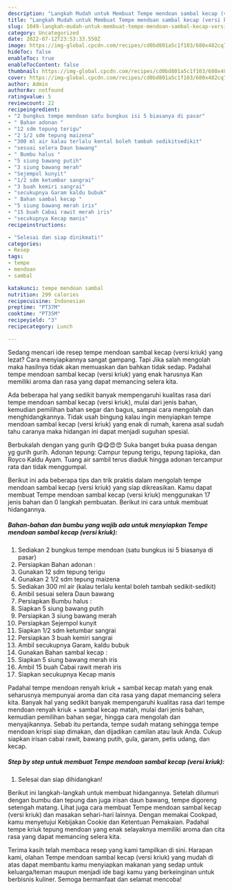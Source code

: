 ```yaml
---
description: "Langkah Mudah untuk Membuat Tempe mendoan sambal kecap (versi kriuk) yang Menggugah Selera, Buat Buka Puasa}"
title: "Langkah Mudah untuk Membuat Tempe mendoan sambal kecap (versi kriuk) yang Menggugah Selera, Buat Buka Puasa}"
slug: 1049-langkah-mudah-untuk-membuat-tempe-mendoan-sambal-kecap-versi-kriuk-yang-menggugah-selera-buat-buka-puasa
category: Uncategorized
date: 2022-07-12T23:53:33.550Z
image: https://img-global.cpcdn.com/recipes/cd0bd801a5c1f103/680x482cq70/tempe-mendoan-sambal-kecap-versi-kriuk-foto-resep-utama.jpg
hideToc: false
enableToc: true
enableTocContent: false
thumbnail: https://img-global.cpcdn.com/recipes/cd0bd801a5c1f103/680x482cq70/tempe-mendoan-sambal-kecap-versi-kriuk-foto-resep-utama.jpg
cover: https://img-global.cpcdn.com/recipes/cd0bd801a5c1f103/680x482cq70/tempe-mendoan-sambal-kecap-versi-kriuk-foto-resep-utama.jpg
author: Admin
authorAv: notfound
ratingvalue: 5
reviewcount: 22
recipeingredient:
- "2 bungkus tempe mendoan satu bungkus isi 5 biasanya di pasar"
- " Bahan adonan "
- "12 sdm tepung terigu"
- "2 1/2 sdm tepung maizena"
- "300 ml air kalau terlalu kental boleh tambah sedikitsedikit"
- "sesuai selera Daun bawang"
- " Bumbu halus "
- "5 siung bawang putih"
- "3 siung bawang merah"
- "Sejempol kunyit"
- "1/2 sdm ketumbar sangrai"
- "3 buah kemiri sangrai"
- "secukupnya Garam kaldu bubuk"
- " Bahan sambal kecap "
- "5 siung bawang merah iris"
- "15 buah Cabai rawit merah iris"
- "secukupnya Kecap manis"
recipeinstructions:

- "Selesai dan siap dinikmati!"
categories:
- Resep
tags:
- tempe
- mendoan
- sambal

katakunci: tempe mendoan sambal 
nutrition: 299 calories
recipecuisine: Indonesian
preptime: "PT37M"
cooktime: "PT35M"
recipeyield: "3"
recipecategory: Lunch

---
```



Sedang mencari ide resep tempe mendoan sambal kecap (versi kriuk) yang lezat? Cara menyiapkannya sangat gampang. Tapi Jika salah mengolah maka hasilnya tidak akan memuaskan dan bahkan tidak sedap. Padahal tempe mendoan sambal kecap (versi kriuk) yang enak harusnya Kan memiliki aroma dan rasa yang dapat memancing selera kita.


Ada beberapa hal yang sedikit banyak mempengaruhi kualitas rasa dari tempe mendoan sambal kecap (versi kriuk), mulai dari jenis bahan, kemudian pemilihan bahan segar dan bagus, sampai cara mengolah dan menghidangkannya. Tidak usah bingung kalau ingin menyiapkan tempe mendoan sambal kecap (versi kriuk) yang enak di rumah, karena asal sudah tahu caranya maka hidangan ini dapat menjadi suguhan spesial.

Berbukalah dengan yang gurih 😋😋😍😍 Suka banget buka puasa dengan yg gurih gurih. Adonan tepung: Campur tepung terigu, tepung tapioka, dan Royco Kaldu Ayam. Tuang air sambil terus diaduk hingga adonan tercampur rata dan tidak menggumpal.


Berikut ini ada beberapa tips dan trik praktis dalam mengolah tempe mendoan sambal kecap (versi kriuk) yang siap dikreasikan. Kamu dapat membuat Tempe mendoan sambal kecap (versi kriuk) menggunakan 17 jenis bahan dan 0 langkah pembuatan. Berikut ini cara untuk membuat hidangannya.

<!--inarticleads1-->

##### Bahan-bahan dan bumbu yang wajib ada untuk menyiapkan Tempe mendoan sambal kecap (versi kriuk):

1. Sediakan 2 bungkus tempe mendoan (satu bungkus isi 5 biasanya di pasar)
1. Persiapkan  Bahan adonan :
1. Gunakan 12 sdm tepung terigu
1. Gunakan 2 1/2 sdm tepung maizena
1. Sediakan 300 ml air (kalau terlalu kental boleh tambah sedikit-sedikit)
1. Ambil sesuai selera Daun bawang
1. Persiapkan  Bumbu halus :
1. Siapkan 5 siung bawang putih
1. Persiapkan 3 siung bawang merah
1. Persiapkan Sejempol kunyit
1. Siapkan 1/2 sdm ketumbar sangrai
1. Persiapkan 3 buah kemiri sangrai
1. Ambil secukupnya Garam, kaldu bubuk
1. Gunakan  Bahan sambal kecap :
1. Siapkan 5 siung bawang merah iris
1. Ambil 15 buah Cabai rawit merah iris
1. Siapkan secukupnya Kecap manis


Padahal tempe mendoan renyah kriuk + sambal kecap matah yang enak seharusnya mempunyai aroma dan cita rasa yang dapat memancing selera kita. Banyak hal yang sedikit banyak mempengaruhi kualitas rasa dari tempe mendoan renyah kriuk + sambal kecap matah, mulai dari jenis bahan, kemudian pemilihan bahan segar, hingga cara mengolah dan menyajikannya. Sebab itu pertanda, tempe sudah matang sehingga tempe mendoan krispi siap dimakan, dan dijadikan camilan atau lauk Anda. Cukup siapkan irisan cabai rawit, bawang putih, gula, garam, petis udang, dan kecap. 

<!--inarticleads2-->

##### Step by step untuk membuat Tempe mendoan sambal kecap (versi kriuk):


1. Selesai dan siap dihidangkan!

Berikut ini langkah-langkah untuk membuat hidangannya. Setelah dilumuri dengan bumbu dan tepung dan juga irisan daun bawang, tempe digoreng setengah matang. Lihat juga cara membuat Tempe mendoan sambal kecap (versi kriuk) dan masakan sehari-hari lainnya. Dengan memakai Cookpad, kamu menyetujui Kebijakan Cookie dan Ketentuan Pemakaian. Padahal tempe kriuk tepung mendoan yang enak selayaknya memiliki aroma dan cita rasa yang dapat memancing selera kita. 

Terima kasih telah membaca resep yang kami tampilkan di sini. Harapan kami, olahan Tempe mendoan sambal kecap (versi kriuk) yang mudah di atas dapat membantu kamu menyiapkan makanan yang sedap untuk keluarga/teman maupun menjadi ide bagi kamu yang berkeinginan untuk berbisnis kuliner. Semoga bermanfaat dan selamat mencoba!

